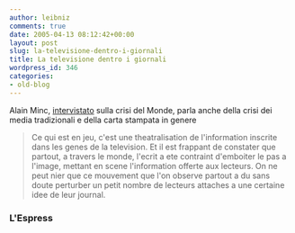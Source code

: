 ```yaml
---
author: leibniz
comments: true
date: 2005-04-13 08:12:42+00:00
layout: post
slug: la-televisione-dentro-i-giornali
title: La televisione dentro i giornali
wordpress_id: 346
categories:
- old-blog
---
```


Alain Minc, [intervistato](http://www.lexpress.fr/info/societe/dossier/lemonde/dossier.asp?ida=432575) sulla crisi del Monde, parla anche della crisi dei media tradizionali e della carta stampata in genere  


> Ce qui est en jeu, c'est une theatralisation de l'information inscrite
dans les genes de la television. Et il est frappant de constater que
partout, a travers le monde, l'ecrit a ete contraint d'emboiter le pas
a l'image, mettant en scene l'information offerte aux lecteurs. On ne
peut nier que ce mouvement que l'on observe partout a du sans doute
perturber un petit nombre de lecteurs attaches a une certaine idee de
leur journal.

### L'Espress
